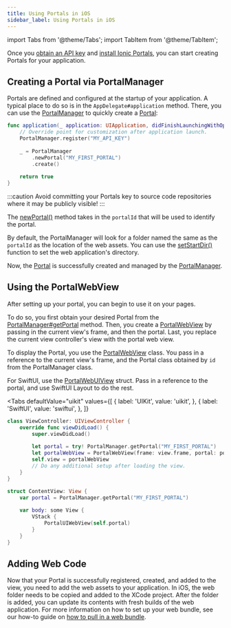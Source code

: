 ```yaml
---
title: Using Portals in iOS
sidebar_label: Using Portals in iOS
---
```


import Tabs from '@theme/Tabs';
import TabItem from '@theme/TabItem';

Once you [obtain an API key](./guide#signup) and [install Ionic Portals](./guide#install), you can start creating Portals for your application.

## Creating a Portal via PortalManager

Portals are defined and configured at the startup of your application. A typical place to do so is in the `AppDelegate#application` method. There, you can use the [PortalManager](../reference/ios/portal-manager) to quickly create a [Portal](../reference/ios/portal):


```swift title=AppDelegate.swift
func application(_ application: UIApplication, didFinishLaunchingWithOptions launchOptions: [UIApplication.LaunchOptionsKey: Any]?) -> Bool {
    // Override point for customization after application launch.
    PortalManager.register("MY_API_KEY")
            
    _ = PortalManager
        .newPortal("MY_FIRST_PORTAL")
        .create()
    
    return true
}
```

:::caution
Avoid committing your Portals key to source code repositories where it may be publicly visible!
:::

The [newPortal()](../reference/ios/portal-manager#newportal) method takes in the `portalId` that will be used to identify the portal.

By default, the PortalManager will look for a folder named the same as the `portalId` as the location of the web assets. You can use the [setStartDir()](../reference/ios/portal-builder#setstartdir) function to set the web application's directory.

Now, the [Portal](../reference/ios/portal) is successfully created and managed by the [PortalManager](../reference/ios/portal-manager).

## Using the PortalWebView

After setting up your portal, you can begin to use it on your pages.

To do so, you first obtain your desired Portal from the [PortalManager#getPortal](../reference/ios/portal-manager#getPortal) method. Then, you create a [PortalWebView](../reference/ios/portal-webview) by passing in the current view's frame, and then the portal. Last, you replace the current view controller's view with the portal web view.

To display the Portal, you use the [PortalWebView](../reference/ios/portal-webview) class. You pass in a reference to the current view's frame, and the Portal class obtained by `id` from the PortalManager class.

For SwiftUI, use the [PortalWebUIView](../refernce/ios/portal-webuiview) struct. Pass in a reference to the portal, and use SwiftUI Layout to do the rest.


<Tabs 
    defaultValue="uikit" 
    values={[
        { label: 'UIKit', value: 'uikit', },
        { label: 'SwiftUI', value: 'swiftui', },
    ]}
>
<TabItem value="uikit">

```swift title=ViewController.swift
class ViewController: UIViewController {
    override func viewDidLoad() {
        super.viewDidLoad()
        
        let portal = try! PortalManager.getPortal("MY_FIRST_PORTAL")
        let portalWebView = PortalWebView(frame: view.frame, portal: portal)
        self.view = portalWebView
        // Do any additional setup after loading the view.
    }
}
```

</TabItem>
<TabItem value="swiftui">

```swift
struct ContentView: View {
    var portal = PortalManager.getPortal("MY_FIRST_PORTAL")
    
    var body: some View {
        VStack {
            PortalUIWebView(self.portal)
        }
    }
}
```

</TabItem>

</Tabs>

## Adding Web Code

Now that your Portal is successfully registered, created, and added to the view, you need to add the web assets to your application. In iOS, the web folder needs to be copied and added to the XCode project. After the folder is added, you can update its contents with fresh builds of the web application. For more information on how to set up your web bundle, see our how-to guide on [how to pull in a web bundle](../how-to/pull-in-web-bundle).
